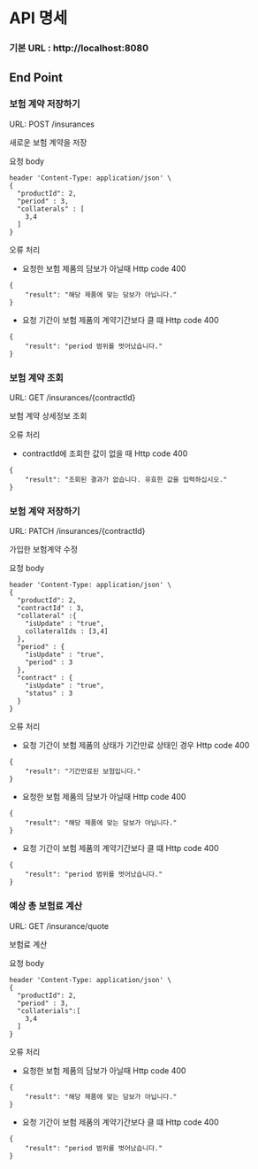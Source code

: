 # API 명세

### 기본 URL : http://localhost:8080 

## End Point 

### 보험 계약 저장하기
URL: POST /insurances

새로운 보험 계약을 저장

요청 body 
```
header 'Content-Type: application/json' \
{
  "productId": 2,
  "period" : 3,
  "collaterals" : [
    3,4
  ]
}
```
오류 처리

- 요청한 보험 제품의 담보가 아닐때 Http code 400
```
{
    "result": "해당 제품에 맞는 담보가 아닙니다."
}

```
- 요청 기간이 보험 제품의 계약기간보다 클 떄 Http code 400
```
{
    "result": "period 범위를 벗어났습니다."
}

```

### 보험 계약 조회
URL: GET /insurances/{contractId}

보험 계약 상세정보 조회

오류 처리

- contractId에 조회한 값이 없을 때 Http code 400
```
{
    "result": "조회된 결과가 없습니다. 유효한 값을 입력하십시오."
}

```

### 보험 계약 저장하기
URL: PATCH /insurances/{contractId}

가입한 보험계약 수정

요청 body 
```
header 'Content-Type: application/json' \
{
  "productId": 2,
  "contractId" : 3,
  "collateral" :{
    "isUpdate" : "true",
    collateralIds : [3,4]
  },
  "period" : {
    "isUpdate" : "true",
    "period" : 3
  },
  "contract" : {
    "isUpdate" : "true",
    "status" : 3
  }
}
```

오류 처리

- 요청 기간이 보험 제품의 상태가 기간만료 상태인 경우 Http code 400
```
{
    "result": "기간만료된 보험입니다."
}
```
- 요청한 보험 제품의 담보가 아닐때 Http code 400
```
{
    "result": "해당 제품에 맞는 담보가 아닙니다."
}

```
- 요청 기간이 보험 제품의 계약기간보다 클 떄 Http code 400
```
{
    "result": "period 범위를 벗어났습니다."
}
```

### 예상 총 보험료 계산
URL: GET /insurance/quote

보험료 계산

요청 body 
```
header 'Content-Type: application/json' \
{
  "productId": 2,
  "period" : 3,
  "collaterials":[
    3,4
  ]
}
```

오류 처리

- 요청한 보험 제품의 담보가 아닐때 Http code 400
```
{
    "result": "해당 제품에 맞는 담보가 아닙니다."
}

```
- 요청 기간이 보험 제품의 계약기간보다 클 떄 Http code 400
```
{
    "result": "period 범위를 벗어났습니다."
}
```









